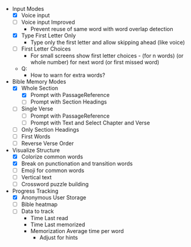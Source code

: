 - Input Modes
  - [x] Voice input
  - [ ] Voice input Improved
    - Prevent reuse of same word with word overlap detection
  - [x] Type First Letter Only
    - Type only the first letter and allow skipping ahead (like voice)
  - [ ] First Letter Choices
    - For small screens show first letter choices - (for n words) (or whole number) for next word (or first missed word)
  - Q:
    - How to warn for extra words?
- Bible Memory Modes
  - [x] Whole Section
    - [x] Prompt with PassageReference
    - [ ] Prompt with Section Headings
  - [ ] Single Verse
    - [ ] Prompt with PassageReference
    - [ ] Prompt with Text and Select Chapter and Verse
  - [ ] Only Section Headings
  - [ ] First Words
  - [ ] Reverse Verse Order
- Visualize Structure
  - [x] Colorize common words
  - [x] Break on punctionation and transition words
  - [ ] Emoji for common words
  - [ ] Vertical text
  - [ ] Crossword puzzle building
- Progress Tracking
  - [x] Anonymous User Storage
  - [ ] Bible heatmap
  - [ ] Data to track
    - Time Last read
    - Time Last memorized
    - Memorization Average time per word
      - Adjust for hints
